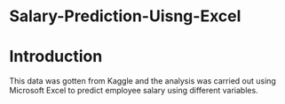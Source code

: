 # Salary-Prediction-Uisng-Excel

# Introduction

This data was gotten from Kaggle and the analysis was carried out using Microsoft Excel to predict employee salary using different variables. 

